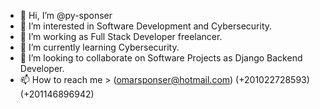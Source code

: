 - 👋 Hi, I’m @py-sponser
- 👀 I’m interested in Software Development and Cybersecurity.
- 🌱 I’m working as Full Stack Developer freelancer.
- 🌱 I’m currently learning Cybersecurity.
- 💞️ I’m looking to collaborate on Software Projects as Django Backend Developer.
- 📫 How to reach me > (omarsponser@hotmail.com) (+201022728593) (+201146896942)

<!---
py-sponser/py-sponser is a ✨ special ✨ repository because its `README.md` (this file) appears on your GitHub profile.
You can click the Preview link to take a look at your changes.
--->
